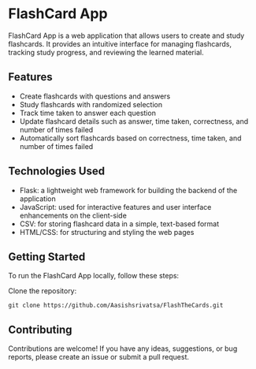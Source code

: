 # FlashCard App

FlashCard App is a web application that allows users to create and study flashcards. It provides an intuitive interface for managing flashcards, tracking study progress, and reviewing the learned material.

## Features

- Create flashcards with questions and answers
- Study flashcards with randomized selection
- Track time taken to answer each question
- Update flashcard details such as answer, time taken, correctness, and number of times failed
- Automatically sort flashcards based on correctness, time taken, and number of times failed

## Technologies Used

- Flask: a lightweight web framework for building the backend of the application
- JavaScript: used for interactive features and user interface enhancements on the client-side
- CSV: for storing flashcard data in a simple, text-based format
- HTML/CSS: for structuring and styling the web pages

## Getting Started

To run the FlashCard App locally, follow these steps:

Clone the repository:

```shell
git clone https://github.com/Aasishsrivatsa/FlashTheCards.git
```


## Contributing

Contributions are welcome! If you have any ideas, suggestions, or bug reports, please create an issue or submit a pull request.
